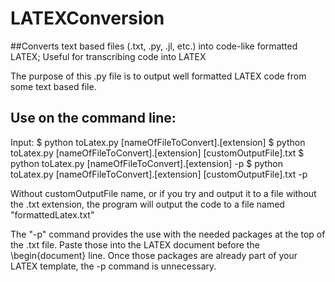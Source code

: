 # LATEXConversion
##Converts text based files (.txt, .py, .jl, etc.) into code-like formatted LATEX; Useful for transcribing code into LATEX

The purpose of this .py file is to output well formatted LATEX code from some text based file.


## Use on the command line:
Input:
    $ python toLatex.py [nameOfFileToConvert].[extension]
    $ python toLatex.py [nameOfFileToConvert].[extension] [customOutputFile].txt
    $ python toLatex.py [nameOfFileToConvert].[extension] -p
    $ python toLatex.py [nameOfFileToConvert].[extension] [customOutputFile].txt -p

Without customOutputFile name, or if you try and output it to a file without the .txt extension,
the program will output the code to a file named "formattedLatex.txt"

The "-p" command provides the use with the needed packages at the top of the .txt file. Paste
those into the LATEX document before the \begin{document} line. Once those packages are already
part of your LATEX template, the -p command is unnecessary.
